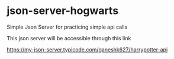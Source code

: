 # json-server-hogwarts
Simple Json Server for practicing simple api calls

This json server will be accessible through this link

https://my-json-server.typicode.com/ganeshk627/harrypotter-api
